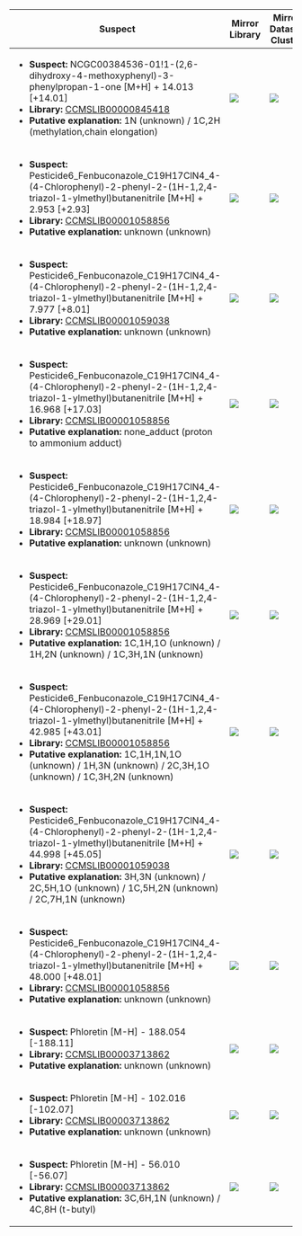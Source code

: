 | Suspect | Mirror Library | Mirror Dataset Cluster | Image |
| --- | --- | --- | --- |
| <ul><li><b>Suspect:</b> NCGC00384536-01!1-(2,6-dihydroxy-4-methoxyphenyl)-3-phenylpropan-1-one [M+H] +  14.013 [+14.01]</li><li><b>Library:</b> [CCMSLIB00000845418](https://gnps.ucsd.edu/ProteoSAFe/gnpslibraryspectrum.jsp?SpectrumID=CCMSLIB00000845418)</li><li><b>Putative explanation:</b> 1N (unknown) / 1C,2H (methylation,chain elongation)</li></ul> | ![](https://metabolomics-usi.ucsd.edu/svg/mirror?usi1=mzspec:MSV000080492:A8_GA8_01_2688.mzML:scan:455&usi2=mzspec:GNPSLIBRARY:CCMSLIB00000845418&mz_min=50&mz_max=500) | ![](https://metabolomics-usi.ucsd.edu/svg/mirror?usi1=mzspec:MSV000080492:A8_GA8_01_2688.mzML:scan:455&usi2=mzspec:MSV000084314:MSV000080492.mgf:scan:81681&mz_min=50&mz_max=500) | [View USI](https://metabolomics-usi.ucsd.edu/svg/?usi=mzspec:MSV000080492:A8_GA8_01_2688.mzML:scan:455&mz_min=50&mz_max=500)| 
| <ul><li><b>Suspect:</b> Pesticide6_Fenbuconazole_C19H17ClN4_4-(4-Chlorophenyl)-2-phenyl-2-(1H-1,2,4-triazol-1-ylmethyl)butanenitrile [M+H] +   2.953 [+2.93]</li><li><b>Library:</b> [CCMSLIB00001058856](https://gnps.ucsd.edu/ProteoSAFe/gnpslibraryspectrum.jsp?SpectrumID=CCMSLIB00001058856)</li><li><b>Putative explanation:</b> unknown (unknown)</li></ul> | ![](https://metabolomics-usi.ucsd.edu/svg/mirror?usi1=mzspec:MSV000080604:Pesticide_Mix6_pos.mzXML:scan:2221&usi2=mzspec:GNPSLIBRARY:CCMSLIB00001058856&mz_min=50&mz_max=500) | ![](https://metabolomics-usi.ucsd.edu/svg/mirror?usi1=mzspec:MSV000080604:Pesticide_Mix6_pos.mzXML:scan:2221&usi2=mzspec:MSV000084314:MSV000080604.mgf:scan:1132&mz_min=50&mz_max=500) | [View USI](https://metabolomics-usi.ucsd.edu/svg/?usi=mzspec:MSV000080604:Pesticide_Mix6_pos.mzXML:scan:2221&mz_min=50&mz_max=500)| 
| <ul><li><b>Suspect:</b> Pesticide6_Fenbuconazole_C19H17ClN4_4-(4-Chlorophenyl)-2-phenyl-2-(1H-1,2,4-triazol-1-ylmethyl)butanenitrile [M+H] +   7.977 [+8.01]</li><li><b>Library:</b> [CCMSLIB00001059038](https://gnps.ucsd.edu/ProteoSAFe/gnpslibraryspectrum.jsp?SpectrumID=CCMSLIB00001059038)</li><li><b>Putative explanation:</b> unknown (unknown)</li></ul> | ![](https://metabolomics-usi.ucsd.edu/svg/mirror?usi1=mzspec:MSV000080605:Pesticide_mix9_BB1_01_8699.mzXML:scan:487&usi2=mzspec:GNPSLIBRARY:CCMSLIB00001059038&mz_min=50&mz_max=500) | ![](https://metabolomics-usi.ucsd.edu/svg/mirror?usi1=mzspec:MSV000080605:Pesticide_mix9_BB1_01_8699.mzXML:scan:487&usi2=mzspec:MSV000084314:MSV000080605.mgf:scan:573&mz_min=50&mz_max=500) | [View USI](https://metabolomics-usi.ucsd.edu/svg/?usi=mzspec:MSV000080605:Pesticide_mix9_BB1_01_8699.mzXML:scan:487&mz_min=50&mz_max=500)| 
| <ul><li><b>Suspect:</b> Pesticide6_Fenbuconazole_C19H17ClN4_4-(4-Chlorophenyl)-2-phenyl-2-(1H-1,2,4-triazol-1-ylmethyl)butanenitrile [M+H] +  16.968 [+17.03]</li><li><b>Library:</b> [CCMSLIB00001058856](https://gnps.ucsd.edu/ProteoSAFe/gnpslibraryspectrum.jsp?SpectrumID=CCMSLIB00001058856)</li><li><b>Putative explanation:</b> none_adduct (proton to ammonium adduct)</li></ul> | ![](https://metabolomics-usi.ucsd.edu/svg/mirror?usi1=mzspec:MSV000080604:Pesticide_Mix6_pos.mzXML:scan:2056&usi2=mzspec:GNPSLIBRARY:CCMSLIB00001058856&mz_min=50&mz_max=500) | ![](https://metabolomics-usi.ucsd.edu/svg/mirror?usi1=mzspec:MSV000080604:Pesticide_Mix6_pos.mzXML:scan:2056&usi2=mzspec:MSV000084314:MSV000080604.mgf:scan:1132&mz_min=50&mz_max=500) | [View USI](https://metabolomics-usi.ucsd.edu/svg/?usi=mzspec:MSV000080604:Pesticide_Mix6_pos.mzXML:scan:2056&mz_min=50&mz_max=500)| 
| <ul><li><b>Suspect:</b> Pesticide6_Fenbuconazole_C19H17ClN4_4-(4-Chlorophenyl)-2-phenyl-2-(1H-1,2,4-triazol-1-ylmethyl)butanenitrile [M+H] +  18.984 [+18.97]</li><li><b>Library:</b> [CCMSLIB00001058856](https://gnps.ucsd.edu/ProteoSAFe/gnpslibraryspectrum.jsp?SpectrumID=CCMSLIB00001058856)</li><li><b>Putative explanation:</b> unknown (unknown)</li></ul> | ![](https://metabolomics-usi.ucsd.edu/svg/mirror?usi1=mzspec:MSV000080604:Pesticide_Mix6_pos.mzXML:scan:1800&usi2=mzspec:GNPSLIBRARY:CCMSLIB00001058856&mz_min=50&mz_max=500) | ![](https://metabolomics-usi.ucsd.edu/svg/mirror?usi1=mzspec:MSV000080604:Pesticide_Mix6_pos.mzXML:scan:1800&usi2=mzspec:MSV000084314:MSV000080604.mgf:scan:1132&mz_min=50&mz_max=500) | [View USI](https://metabolomics-usi.ucsd.edu/svg/?usi=mzspec:MSV000080604:Pesticide_Mix6_pos.mzXML:scan:1800&mz_min=50&mz_max=500)| 
| <ul><li><b>Suspect:</b> Pesticide6_Fenbuconazole_C19H17ClN4_4-(4-Chlorophenyl)-2-phenyl-2-(1H-1,2,4-triazol-1-ylmethyl)butanenitrile [M+H] +  28.969 [+29.01]</li><li><b>Library:</b> [CCMSLIB00001058856](https://gnps.ucsd.edu/ProteoSAFe/gnpslibraryspectrum.jsp?SpectrumID=CCMSLIB00001058856)</li><li><b>Putative explanation:</b> 1C,1H,1O (unknown) / 1H,2N (unknown) / 1C,3H,1N (unknown)</li></ul> | ![](https://metabolomics-usi.ucsd.edu/svg/mirror?usi1=mzspec:MSV000080604:Pesticide_Mix6_pos.mzXML:scan:1968&usi2=mzspec:GNPSLIBRARY:CCMSLIB00001058856&mz_min=50&mz_max=500) | ![](https://metabolomics-usi.ucsd.edu/svg/mirror?usi1=mzspec:MSV000080604:Pesticide_Mix6_pos.mzXML:scan:1968&usi2=mzspec:MSV000084314:MSV000080604.mgf:scan:1132&mz_min=50&mz_max=500) | [View USI](https://metabolomics-usi.ucsd.edu/svg/?usi=mzspec:MSV000080604:Pesticide_Mix6_pos.mzXML:scan:1968&mz_min=50&mz_max=500)| 
| <ul><li><b>Suspect:</b> Pesticide6_Fenbuconazole_C19H17ClN4_4-(4-Chlorophenyl)-2-phenyl-2-(1H-1,2,4-triazol-1-ylmethyl)butanenitrile [M+H] +  42.985 [+43.01]</li><li><b>Library:</b> [CCMSLIB00001058856](https://gnps.ucsd.edu/ProteoSAFe/gnpslibraryspectrum.jsp?SpectrumID=CCMSLIB00001058856)</li><li><b>Putative explanation:</b> 1C,1H,1N,1O (unknown) / 1H,3N (unknown) / 2C,3H,1O (unknown) / 1C,3H,2N (unknown)</li></ul> | ![](https://metabolomics-usi.ucsd.edu/svg/mirror?usi1=mzspec:MSV000080604:Pesticide_Mix6_pos.mzXML:scan:1764&usi2=mzspec:GNPSLIBRARY:CCMSLIB00001058856&mz_min=50&mz_max=500) | ![](https://metabolomics-usi.ucsd.edu/svg/mirror?usi1=mzspec:MSV000080604:Pesticide_Mix6_pos.mzXML:scan:1764&usi2=mzspec:MSV000084314:MSV000080604.mgf:scan:1132&mz_min=50&mz_max=500) | [View USI](https://metabolomics-usi.ucsd.edu/svg/?usi=mzspec:MSV000080604:Pesticide_Mix6_pos.mzXML:scan:1764&mz_min=50&mz_max=500)| 
| <ul><li><b>Suspect:</b> Pesticide6_Fenbuconazole_C19H17ClN4_4-(4-Chlorophenyl)-2-phenyl-2-(1H-1,2,4-triazol-1-ylmethyl)butanenitrile [M+H] +  44.998 [+45.05]</li><li><b>Library:</b> [CCMSLIB00001059038](https://gnps.ucsd.edu/ProteoSAFe/gnpslibraryspectrum.jsp?SpectrumID=CCMSLIB00001059038)</li><li><b>Putative explanation:</b> 3H,3N (unknown) / 2C,5H,1O (unknown) / 1C,5H,2N (unknown) / 2C,7H,1N (unknown)</li></ul> | ![](https://metabolomics-usi.ucsd.edu/svg/mirror?usi1=mzspec:MSV000080605:Pesticide_mix6_BA6_01_8696.mzXML:scan:457&usi2=mzspec:GNPSLIBRARY:CCMSLIB00001059038&mz_min=50&mz_max=500) | ![](https://metabolomics-usi.ucsd.edu/svg/mirror?usi1=mzspec:MSV000080605:Pesticide_mix6_BA6_01_8696.mzXML:scan:457&usi2=mzspec:MSV000084314:MSV000080605.mgf:scan:573&mz_min=50&mz_max=500) | [View USI](https://metabolomics-usi.ucsd.edu/svg/?usi=mzspec:MSV000080605:Pesticide_mix6_BA6_01_8696.mzXML:scan:457&mz_min=50&mz_max=500)| 
| <ul><li><b>Suspect:</b> Pesticide6_Fenbuconazole_C19H17ClN4_4-(4-Chlorophenyl)-2-phenyl-2-(1H-1,2,4-triazol-1-ylmethyl)butanenitrile [M+H] +  48.000 [+48.01]</li><li><b>Library:</b> [CCMSLIB00001058856](https://gnps.ucsd.edu/ProteoSAFe/gnpslibraryspectrum.jsp?SpectrumID=CCMSLIB00001058856)</li><li><b>Putative explanation:</b> unknown (unknown)</li></ul> | ![](https://metabolomics-usi.ucsd.edu/svg/mirror?usi1=mzspec:MSV000080604:Pesticide_Mix4_pos.mzXML:scan:2096&usi2=mzspec:GNPSLIBRARY:CCMSLIB00001058856&mz_min=50&mz_max=500) | ![](https://metabolomics-usi.ucsd.edu/svg/mirror?usi1=mzspec:MSV000080604:Pesticide_Mix4_pos.mzXML:scan:2096&usi2=mzspec:MSV000084314:MSV000080604.mgf:scan:1132&mz_min=50&mz_max=500) | [View USI](https://metabolomics-usi.ucsd.edu/svg/?usi=mzspec:MSV000080604:Pesticide_Mix4_pos.mzXML:scan:2096&mz_min=50&mz_max=500)| 
| <ul><li><b>Suspect:</b> Phloretin [M-H] - 188.054 [-188.11]</li><li><b>Library:</b> [CCMSLIB00003713862](https://gnps.ucsd.edu/ProteoSAFe/gnpslibraryspectrum.jsp?SpectrumID=CCMSLIB00003713862)</li><li><b>Putative explanation:</b> unknown (unknown)</li></ul> | ![](https://metabolomics-usi.ucsd.edu/svg/mirror?usi1=mzspec:MSV000083300:BP000097017_n.mzML:scan:704&usi2=mzspec:GNPSLIBRARY:CCMSLIB00003713862&mz_min=50&mz_max=500) | ![](https://metabolomics-usi.ucsd.edu/svg/mirror?usi1=mzspec:MSV000083300:BP000097017_n.mzML:scan:704&usi2=mzspec:MSV000084314:MSV000083300.mgf:scan:24157&mz_min=50&mz_max=500) | [View USI](https://metabolomics-usi.ucsd.edu/svg/?usi=mzspec:MSV000083300:BP000097017_n.mzML:scan:704&mz_min=50&mz_max=500)| 
| <ul><li><b>Suspect:</b> Phloretin [M-H] - 102.016 [-102.07]</li><li><b>Library:</b> [CCMSLIB00003713862](https://gnps.ucsd.edu/ProteoSAFe/gnpslibraryspectrum.jsp?SpectrumID=CCMSLIB00003713862)</li><li><b>Putative explanation:</b> unknown (unknown)</li></ul> | ![](https://metabolomics-usi.ucsd.edu/svg/mirror?usi1=mzspec:MSV000083105:rime5941_181101_neg_Cotton_leaves_3_5ul.mzML:scan:3889&usi2=mzspec:GNPSLIBRARY:CCMSLIB00003713862&mz_min=50&mz_max=500) | ![](https://metabolomics-usi.ucsd.edu/svg/mirror?usi1=mzspec:MSV000083105:rime5941_181101_neg_Cotton_leaves_3_5ul.mzML:scan:3889&usi2=mzspec:MSV000084314:MSV000083105.mgf:scan:10865&mz_min=50&mz_max=500) | [View USI](https://metabolomics-usi.ucsd.edu/svg/?usi=mzspec:MSV000083105:rime5941_181101_neg_Cotton_leaves_3_5ul.mzML:scan:3889&mz_min=50&mz_max=500)| 
| <ul><li><b>Suspect:</b> Phloretin [M-H] -  56.010 [-56.07]</li><li><b>Library:</b> [CCMSLIB00003713862](https://gnps.ucsd.edu/ProteoSAFe/gnpslibraryspectrum.jsp?SpectrumID=CCMSLIB00003713862)</li><li><b>Putative explanation:</b> 3C,6H,1N (unknown) / 4C,8H (t-butyl)</li></ul> | ![](https://metabolomics-usi.ucsd.edu/svg/mirror?usi1=mzspec:MSV000083300:BP000097050_n.mzML:scan:590&usi2=mzspec:GNPSLIBRARY:CCMSLIB00003713862&mz_min=50&mz_max=500) | ![](https://metabolomics-usi.ucsd.edu/svg/mirror?usi1=mzspec:MSV000083300:BP000097050_n.mzML:scan:590&usi2=mzspec:MSV000084314:MSV000083300.mgf:scan:24157&mz_min=50&mz_max=500) | [View USI](https://metabolomics-usi.ucsd.edu/svg/?usi=mzspec:MSV000083300:BP000097050_n.mzML:scan:590&mz_min=50&mz_max=500)| 